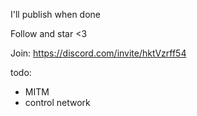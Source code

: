 I'll publish when done

Follow and star <3

Join:
https://discord.com/invite/hktVzrff54

todo: 
- MITM
- control network
